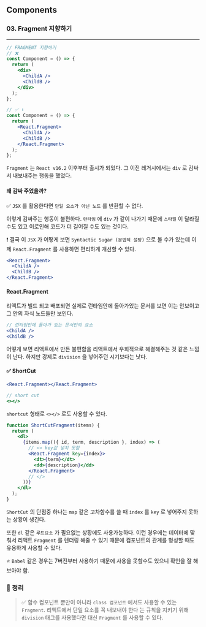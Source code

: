 ## Components

### 03. Fragment 지향하기

---

```jsx
// FRAGMENT 지향하기
// ❌
const Component = () => {
  return (
    <div>
      <ChildA />
      <ChildB />
    </div>
  );
};

// ✅ ⬇️
const Component = () => {
  return (
    <React.Fragment>
      <ChildA />
      <ChildB />
    </React.Fragment>
  );
};
```

`Fragment` 는 `React v16.2` 이후부터 출시가 되었다. 그 이전 레거시에서는 `div` 로 감싸서 내보내주는 행동을 했었다.

#### 왜 감싸 주었을까?

✅ `JSX` 를 활용한다면 `단일 요소가 아닌 노드` 를 반환할 수 없다.

이렇게 감싸주는 행동이 불편하다. `런타임` 에 `div` 가 같이 나가기 때문에 `스타일` 이 달라질 수도 있고 이로인해 코드가 더 길어질 수도 있는 것이다.

❗️ 결국 이 `JSX` 가 어떻게 보면 `Syntactic Sugar (문법적 설탕)` 으로 볼 수가 있는데 이제 `React.Fragment` 를 사용하면 편리하게 개선할 수 있다.

```jsx
<React.Fragment>
  <ChildA />
  <ChildB />
</React.Fragment>
```

#### React.Fragment

리액트가 빌드 되고 배포되면 실제로 런타임안에 돌아가있는 문서를 보면 이는 안보이고 그 안의 자식 노드들만 보인다.

```jsx
// 런타임안에 돌아가 있는 문서안의 요소
<ChildA />
<ChildB />
```

어떻게 보면 리액트에서 만든 불편함을 리액트에서 우회적으로 해결해주는 것 같은 느낌이 난다. 하지만 강제로 `division` 을 넣어주던 시기보다는 낫다.

#### ✅ ShortCut

```jsx
<React.Fragment></React.Fragment>

// short cut
<></>
```

`shortcut` 형태로 `<></>` 로도 사용할 수 있다.

```jsx
function ShortCutFragment(items) {
  return (
    <dl>
      {items.map(({ id, term, description }, index) => (
        // <> key값 넣지 못함
        <React.Fragment key={index}>
          <dt>{term}</dt>
          <dd>{description}</dd>
        </React.Fragment>
        // </>
      ))}
    </dl>
  );
}
```

`ShortCut` 의 단점중 하나는 `map` 같은 고차함수를 쓸 때 `index` 를 `key` 로 넣어주지 못하는 상황이 생긴다.

또한 `dl` 같은 `루트요소` 가 필요없는 상황에도 사용가능하다. 이런 경우에는 데이터에 맞춰서 리액트 `Fragment` 를 렌더링 해줄 수 있기 때문에 컴포넌트의 관계를 형성할 때도 유용하게 사용할 수 있다.

⭐️ `Babel` 같은 경우는 7버전부터 사용하기 때문에 사용을 못할수도 있으니 확인을 잘 해보아야 함.

### 📌 정리

> ✅ 함수 컴포넌트 뿐만이 아니라 `class 컴포넌트` 에서도 사용할 수 있는 `Fragment`. 리액트에서 단일 요소를 꼭 내보내야 한다 는 규칙을 지키기 위해 `division` 태그를 사용했다면 대신 `Fragment` 를 사용할 수 있다.
